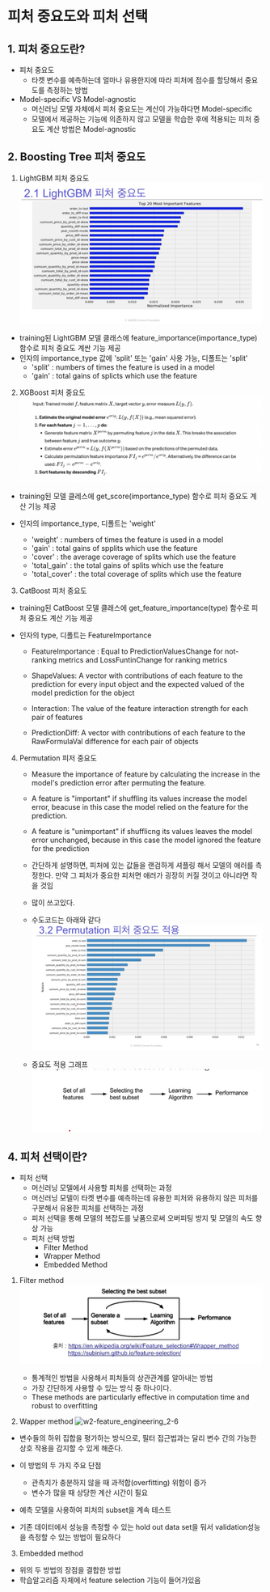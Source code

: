 # 피처 중요도와 피처 선택

## 1. 피처 중요도란?

- 피처 중요도
  - 타켓 변수를 예측하는데 얼마나 유용한지에 따라 피처에 점수를 할당해서 중요도를 측정하는 방법
- Model-specific VS Model-agnostic
  - 머신러닝 모델 자체에서 피처 중요도는 계산이 가능하다면 Model-specific
  - 모델에서 제공하는 기능에 의존하지 않고 모델을 학습한 후에 적용되는 피처 중요도 계산 방법은 Model-agnostic

## 2. Boosting Tree 피처 중요도

1. LightGBM 피처 중요도
   ![w2-feature_engineering_2-1](./imgs/w2-feature_engineering_2-1.png)

- training된 LightGBM 모델 클래스에 feature_importance(importance_type) 함수로 피처 중요도 계싼 기능 제공
- 인자의 importance_type 값에 'split' 또는 'gain' 사용 가능, 디폴트는 'split'
  - 'split' : numbers of times the feature is used in a model
  - 'gain' : total gains of splicts which use the feature

2. XGBoost 피처 중요도
   ![w2-feature_engineering_2-2](./imgs/w2-feature_engineering_2-2.png)

- training된 모델 클레스에 get_score(importance_type) 함수로 피처 중요도 계산 기능 제공
- 인자의 importance_type, 디폴트는 'weight'

  - 'weight' : numbers of times the feature is used in a model
  - 'gain' : total gains of spplits which use the feature
  - 'cover' : the average coverage of splits which use the feature
  - 'total_gain' : the total gains of splits which use the feature
  - 'total_cover' : the total coverage of splits which use the feature

3. CatBoost 피처 중요도

- training된 CatBoost 모델 클래스에 get_feature_importance(type) 함수로 피처 중요도 계산 기능 제공
- 인자의 type, 디폴트는 FeatureImportance

  - FeatureImportance : Equal to PredictionValuesChange for not-ranking metrics and LossFuntinChange for ranking metrics

  - ShapeValues: A vector with contributions of each feature to the prediction for every input object and the expected valued of the model prediction for the object

  - Interaction: The value of the feature interaction strength for each pair of features

  - PredictionDiff: A vector with contributions of each feature to the RawFormulaVal difference for each pair of objects

4. Permutation 피저 중요도

   - Measure the importance of feature by calculating the increase in the model's prediction error after permuting the feature.

   - A feature is "important" if shuffling its values increase the model error, beacuse in this case the model relied on the feature for the prediction.

   - A feature is "unimportant" if shufflicng its values leaves the model error unchanged, because in this case the model ignored the feature for the prediction

   - 간단하게 설명하면, 피처에 있는 값들을 랜검하게 셔플링 해서 모델의 애러를 측정한다. 만약 그 피처가 중요한 피처면 애러가 굉장히 커질 것이고 아니라면 작을 것임

   - 많이 쓰고있다.

   - 수도코드는 아래와 같다
     ![w2-feature_engineering_2-3](./imgs/w2-feature_engineering_2-3.png)

   - 중요도 적용 그래프
     ![w2-feature_engineering_2-4](./imgs/w2-feature_engineering_2-4.png)

## 4. 피처 선택이란?

- 피처 선택
  - 머신러닝 모델에서 사용할 피처를 선택하는 과정
  - 머신러닝 모델이 타켓 변수를 예측하는데 유용한 피처와 유용하지 않은 피처를 구분해서 유용한 피처를 선택하는 과정
  - 피처 선택을 통해 모델의 복잡도를 낮품으로써 오버피팅 방지 및 모델의 속도 향상 가능
  - 피처 선택 방법
    - Filter Method
    - Wrapper Method
    - Embedded Method

1. Filter method
   ![w2-feature_engineering_2-5](./imgs/w2-feature_engineering_2-5.png)

   - 통계적인 방법을 사용해서 피처들의 상관관계를 알아내는 방법
   - 가장 간단하게 사용할 수 있는 방식 중 하나이다.
   - These methods are particularly effective in computation time and robust to overfitting

2. Wapper method
   ![w2-feature_engineering_2-6](./imgs/w2-feature_engineering_2-6.png)

- 변수들의 하위 집합을 평가하는 방식으로, 필터 접근법과는 달리 변수 간의 가능한 상호 작용을 감지할 수 있게 해준다.

- 이 방법의 두 가지 주요 단점

  - 관측치가 충분하지 않을 때 과적합(overfitting) 위험이 증가
  - 변수가 많을 때 상당한 계산 시간이 필요

- 예측 모델을 사용하여 피처의 subset을 계속 테스트
- 기존 데이터에서 성능을 측정할 수 있는 hold out data set을 둬서 validation성능을 측정할 수 있는 방법이 필요하다

3. Embedded method

- 위의 두 방법의 장점을 결합한 방법
- 학습알고리즘 자체에서 feature selection 기능이 들어가있음
